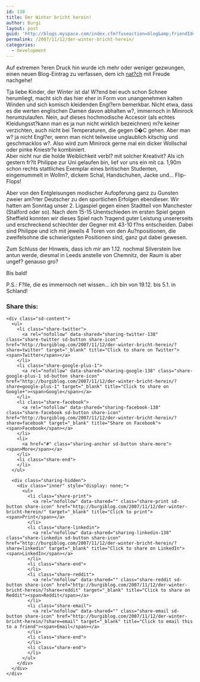 ```yaml
---
id: 138
title: Der Winter bricht herein!
author: Burgi
layout: post
guid: 'http://blogs.myspace.com/index.cfm?fuseaction=blog&amp;friendId=11116526'
permalink: /2007/11/12/der-winter-bricht-herein/
categories:
  - Development
---
```

<p class="wp-flattr-button">
  <a class="FlattrButton" style="display:none;" href="http://burgiblog.com/2007/11/12/der-winter-bricht-herein/" title=" Der Winter bricht herein!" rev="flattr;uid:BurkhardR;language:en_GB;category:audio;tags:blog;button:compact;">Auf extremen ?eren Druck hin wurde ich mehr oder weniger gezwungen, einen neuen Blog-Eintrag zu verfassen, dem ich nat?ch mit Freude nachgehe! Tja liebe Kinder, der Winter ist da! W?end...</a>
</p>

Auf extremen ?eren Druck hin wurde ich mehr oder weniger gezwungen, einen neuen Blog-Eintrag zu verfassen, dem ich <span style="text-decoration:underline;">nat?ch</span> mit Freude nachgehe!

Tja liebe Kinder, der Winter ist da! W?end bei euch schon Schnee herumliegt, macht sich das hier eher in Form von unangenehmen kalten Winden und sich komisch kleidenden Engl?ern bemerkbar. Nicht etwa, dass es die werten englischen Damen davon abhalten w?, immernoch in Minirock herumzulaufen. Nein, auf dieses hochmodische Accesoir (als echtes Kleidungsst?kann man es ja nun nicht wirklich bezeichnen) m?e keiner verzichten, auch nicht bei Temperaturen, die gegen 0�C gehen. Aber man w? ja nicht Engl?er, wenn man nicht teilweise unglaublich kitschig und geschmacklos w?. Also wird zum Minirock gerne mal ein dicker Wollschal oder pinke Kniestr?e kombiniert.  
Aber nicht nur die holde Weiblichkeit verbl? mit solcher Kreativit? Als ich gestern fr?it Philippe zur Uni gelaufen bin, lief vor uns ein mit ca. 1,90m schon rechts stattliches Exemplar eines britischen Studenten, eingemummelt in Wollm?, dickem Schal, Handschuhen, Jacke und&#8230; Flip-Flops!

Aber von den Entgleisungen modischer Aufopferung ganz zu Gunsten zweier am?rter Deutscher zu den sportlichen Erfolgen ebendieser. Wir hatten am Sonntag unser 2. Ligaspiel gegen einen Stadtteil von Manchester (Stalford oder so). Nach dem 15-15 Unentschieden im ersten Spiel gegen Sheffield konnten wir dieses Spiel nach ?ragend guter Leistung unsererseits und erschreckend schlechter der Gegner mit 43-10 f?ns entscheiden. Dabei sind Philippe und ich mit jeweils 4 Toren von den Au?npositionen, die zweifelsohne die schwierigsten Positionen sind, ganz gut dabei gewesen.

Zum Schluss der Hinweis, dass ich mir am 1.12. nochmal Silverstein live antun werde, diesmal in Leeds anstelle von Chemnitz, der Raum is aber ungef? genauso gro?

Bis bald!

P.S.: F?lle, die es immernoch net wissen&#8230; ich bin von 19.12. bis 5.1. in Schland!

<div class="sharedaddy sd-sharing-enabled">
  <div class="robots-nocontent sd-block sd-social sd-social-icon-text sd-sharing">
    <h3 class="sd-title">
      Share this:
    </h3>
    
    <div class="sd-content">
      <ul>
        <li class="share-twitter">
          <a rel="nofollow" data-shared="sharing-twitter-138" class="share-twitter sd-button share-icon" href="http://burgiblog.com/2007/11/12/der-winter-bricht-herein/?share=twitter" target="_blank" title="Click to share on Twitter"><span>Twitter</span></a>
        </li>
        <li class="share-google-plus-1">
          <a rel="nofollow" data-shared="sharing-google-138" class="share-google-plus-1 sd-button share-icon" href="http://burgiblog.com/2007/11/12/der-winter-bricht-herein/?share=google-plus-1" target="_blank" title="Click to share on Google+"><span>Google</span></a>
        </li>
        <li class="share-facebook">
          <a rel="nofollow" data-shared="sharing-facebook-138" class="share-facebook sd-button share-icon" href="http://burgiblog.com/2007/11/12/der-winter-bricht-herein/?share=facebook" target="_blank" title="Share on Facebook"><span>Facebook</span></a>
        </li>
        <li>
          <a href="#" class="sharing-anchor sd-button share-more"><span>More</span></a>
        </li>
        <li class="share-end">
        </li>
      </ul>
      
      <div class="sharing-hidden">
        <div class="inner" style="display: none;">
          <ul>
            <li class="share-print">
              <a rel="nofollow" data-shared="" class="share-print sd-button share-icon" href="http://burgiblog.com/2007/11/12/der-winter-bricht-herein/" target="_blank" title="Click to print"><span>Print</span></a>
            </li>
            <li class="share-linkedin">
              <a rel="nofollow" data-shared="sharing-linkedin-138" class="share-linkedin sd-button share-icon" href="http://burgiblog.com/2007/11/12/der-winter-bricht-herein/?share=linkedin" target="_blank" title="Click to share on LinkedIn"><span>LinkedIn</span></a>
            </li>
            <li class="share-end">
            </li>
            <li class="share-reddit">
              <a rel="nofollow" data-shared="" class="share-reddit sd-button share-icon" href="http://burgiblog.com/2007/11/12/der-winter-bricht-herein/?share=reddit" target="_blank" title="Click to share on Reddit"><span>Reddit</span></a>
            </li>
            <li class="share-email">
              <a rel="nofollow" data-shared="" class="share-email sd-button share-icon" href="http://burgiblog.com/2007/11/12/der-winter-bricht-herein/?share=email" target="_blank" title="Click to email this to a friend"><span>Email</span></a>
            </li>
            <li class="share-end">
            </li>
            <li class="share-end">
            </li>
          </ul>
        </div>
      </div>
    </div>
  </div>
</div>